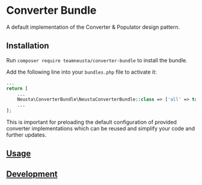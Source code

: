 # Converter Bundle

A default implementation of the Converter & Populator design pattern.

## Installation

Run `composer require teamneusta/converter-bundle` to install the bundle.

Add the following line into your `bundles.php` file to activate it:

```php
...
return [
    ...
    Neusta\ConverterBundle\NeustaConverterBundle::class => ['all' => true],
    ...
];
```

This is important for preloading the default configuration of provided converter implementations which can be reused
and simplify your code and further updates.

## [Usage](docs/usage.md)

## [Development](docs/development.md)
